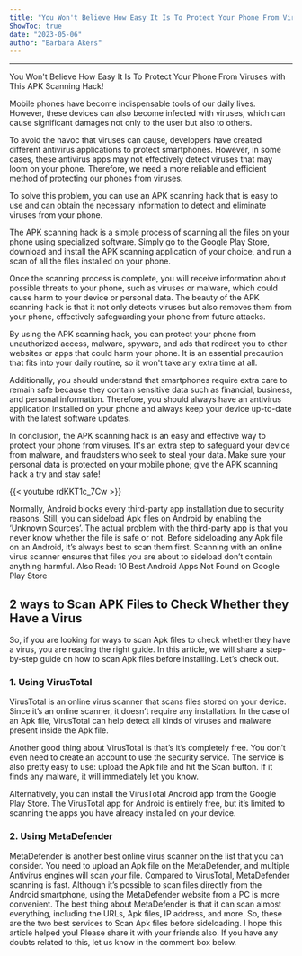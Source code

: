 ```yaml
---
title: "You Won't Believe How Easy It Is To Protect Your Phone From Viruses with This APK Scanning Hack!"
ShowToc: true 
date: "2023-05-06"
author: "Barbara Akers"
---
```

*****
You Won't Believe How Easy It Is To Protect Your Phone From Viruses with This APK Scanning Hack!

Mobile phones have become indispensable tools of our daily lives. However, these devices can also become infected with viruses, which can cause significant damages not only to the user but also to others.

To avoid the havoc that viruses can cause, developers have created different antivirus applications to protect smartphones. However, in some cases, these antivirus apps may not effectively detect viruses that may loom on your phone. Therefore, we need a more reliable and efficient method of protecting our phones from viruses.

To solve this problem, you can use an APK scanning hack that is easy to use and can obtain the necessary information to detect and eliminate viruses from your phone.

The APK scanning hack is a simple process of scanning all the files on your phone using specialized software. Simply go to the Google Play Store, download and install the APK scanning application of your choice, and run a scan of all the files installed on your phone.

Once the scanning process is complete, you will receive information about possible threats to your phone, such as viruses or malware, which could cause harm to your device or personal data. The beauty of the APK scanning hack is that it not only detects viruses but also removes them from your phone, effectively safeguarding your phone from future attacks.

By using the APK scanning hack, you can protect your phone from unauthorized access, malware, spyware, and ads that redirect you to other websites or apps that could harm your phone. It is an essential precaution that fits into your daily routine, so it won't take any extra time at all.

Additionally, you should understand that smartphones require extra care to remain safe because they contain sensitive data such as financial, business, and personal information. Therefore, you should always have an antivirus application installed on your phone and always keep your device up-to-date with the latest software updates.

In conclusion, the APK scanning hack is an easy and effective way to protect your phone from viruses. It's an extra step to safeguard your device from malware, and fraudsters who seek to steal your data. Make sure your personal data is protected on your mobile phone; give the APK scanning hack a try and stay safe!

{{< youtube rdKKT1c_7Cw >}} 



Normally, Android blocks every third-party app installation due to security reasons. Still, you can sideload Apk files on Android by enabling the ‘Unknown Sources’. The actual problem with the third-party app is that you never know whether the file is safe or not.
Before sideloading any Apk file on an Android, it’s always best to scan them first. Scanning with an online virus scanner ensures that files you are about to sideload don’t contain anything harmful.
Also Read: 10 Best Android Apps Not Found on Google Play Store

 
## 2 ways to Scan APK Files to Check Whether they Have a Virus


So, if you are looking for ways to scan Apk files to check whether they have a virus, you are reading the right guide. In this article, we will share a step-by-step guide on how to scan Apk files before installing. Let’s check out.

 
### 1. Using VirusTotal


VirusTotal is an online virus scanner that scans files stored on your device. Since it’s an online scanner, it doesn’t require any installation.
In the case of an Apk file, VirusTotal can help detect all kinds of viruses and malware present inside the Apk file.

Another good thing about VirusTotal is that’s it’s completely free. You don’t even need to create an account to use the security service.
The service is also pretty easy to use: upload the Apk file and hit the Scan button. If it finds any malware, it will immediately let you know.

Alternatively, you can install the VirusTotal Android app from the Google Play Store. The VirusTotal app for Android is entirely free, but it’s limited to scanning the apps you have already installed on your device.

 
### 2. Using MetaDefender



MetaDefender is another best online virus scanner on the list that you can consider. You need to upload an Apk file on the MetaDefender, and multiple Antivirus engines will scan your file.
Compared to VirusTotal, MetaDefender scanning is fast. Although it’s possible to scan files directly from the Android smartphone, using the MetaDefender website from a PC is more convenient.
The best thing about MetaDefender is that it can scan almost everything, including the URLs, Apk files, IP address, and more.
So, these are the two best services to Scan Apk files before sideloading. I hope this article helped you! Please share it with your friends also. If you have any doubts related to this, let us know in the comment box below.





